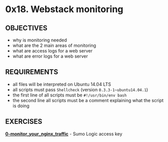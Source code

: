 # 0x18. Webstack monitoring

## OBJECTIVES   
   * why is monitoring needed   
   * what are the 2 main areas of monitoring   
   * what are access logs for a web server   
   * what are error logs for a web server   

## REQUIREMENTS   
   * all files will be interpreted on Ubuntu 14.04 LTS
   * all scripts must pass `Shellcheck` (version `0.3.3-1~ubuntu14.04.1`)
   * the first line of all scripts must be `#!/usr/bin/env bash`
   * the second line all scripts must be a comment explaining what the script is doing 

## EXERCISES   

**[0-monitor_your_nginx_traffic](0-monitor_your_nginx_traffic)** - Sumo Logic access key


